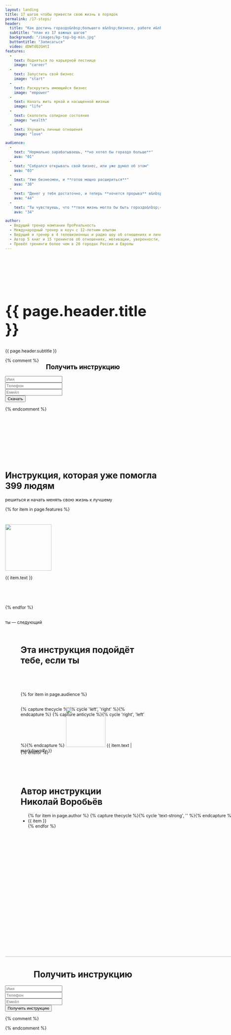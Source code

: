 ```yaml
---
layout: landing
title: 17 шагов чтобы привести свою жизнь в порядок
permalink: /17-steps/
header: 
  title: "Как достичь гораздо&nbsp;большего в&nbsp;бизнесе, работе и&nbsp;жизни"
  subtitle: "план из 17 важных шагов"
  background: "/images/kp-top-bg-min.jpg"
  buttontitle: "Записаться"
  video: dDWTdQ2GHtI
features: 
  -
    text: Подняться по карьерной лестнице
    image: "career"
  -
    text: Запустить свой бизнес
    image: "start"
  -
    text: Раскрутить имеющийся бизнес
    image: "empower"
  -
    text: Начать жить яркой и насыщенной жизнью
    image: "life"
  -
    text: Сколотить солидное состояние
    image: "wealth"
  -
    text: Улучшить личные отношения
    image: "love"

audience:
  -
    text: "Нормально зарабатываешь, **но хотел бы гораздо больше**"
    ava: "01"
  -
    text: "Собрался открывать свой бизнес, или уже думал об этом"
    ava: "03"
  -
    text: "Уже бизнесмен, и **готов мощно расшириться**"
    ava: "38"
  -
    text: "Денег у тебя достаточно, и теперь **хочется прорыва** в&nbsp;других областях жизни тоже"
    ava: "44"
  -
    text: "Ты чувствуешь, что **твоя жизнь могла бы быть гораздо&nbsp;«вкуснее»**"
    ava: "34"

author:
  - Ведущий тренер компании ПроРеальность
  - Международный тренер и коуч с 12-летним опытом
  - Ведущий и тренер в 4 телевизионных и радио шоу об отношениях и личной эффективности
  - Автор 5 книг и 15 тренингов об отношениях, мотивации, уверенности, бизнесе, продажах и личной эффективности
  - Провёл тренинги более чем в 20 городах России и Европы
---
```


<style type="text/css">
  header { display: none; }
</style>

<div class="section bg-primary text-center" style="background-image: url({{ page.header.background }}); background-size: cover; background-position: center; padding: 150px 0;">
  <div class="container">
    <div class="row">
      <div class="col-md-12">
        <h1 style="margin-top: 0; font-size: 48px;">{{ page.header.title }}</h1>
        <p class="lead">
          {{ page.header.subtitle }}
        </p>
      </div>
      {% comment %}
      <div class="col-md-4 col-md-offset-1">
        <div class="well">
          <h2 align="center" style="color: black; margin-top: 0; text-shadow: none;">
            Получить инструкцию
          </h2>
          <form action="http://prorealnost.prorealnost.com/shot/59" method="POST">
            <div class="form-group">
              <input type="text" name="name" class="form-control" placeholder="Имя" required="required"/>
            </div>
            <div class="form-group">
              <input type="text" name="phone" rules="phone" class="form-control" placeholder="Телефон" required="required"/>
            </div>
            <div class="form-group">
              <input type="email" name="email" class="form-control" placeholder="Емейл" required="required"/>
            </div>
            <button type="submit" class="btn btn-primary btn-block">Скачать</button>
          </form>
        </div>
      </div>
      {% endcomment %}
    </div>
  </div>
</div>

<div class="section">
  <div class="container">
    <h1 class="text-center">Инструкция, которая уже помогла 399 людям</h1>
    <p class="lead text-muted text-center">решиться и начать менять свою жизнь к лучшему</p>
    <div class="row">
      {% for item in page.features %}
        <div class="col-md-4 text-center" style="height: 260px; margin-top: 40px">
          <img src="/images/17-steps/{{ item.image }}.png" width="150" height="150"/>
          <br/>
          <p class="lead">{{ item.text }}</p>
        </div>
      {% endfor %}
    </div>
    <br/>
    <p class="lead text-muted text-center">ты — следующий</p>
  </div>
</div>

<div class="section bg-clouds" style="background-image: url({{ page.header.background }}); background-size: cover; background-position: right;">
  <div class="container">
    <div class="row">
      <div class="col-xs-10 col-xs-offset-1 bg-white" style="padding: 50px;">
        <h1 style="margin-top: 0; margin-bottom: 3em;" class="text-center">Эта инструкция подойдёт тебе, если ты</h1>
        {% for item in page.audience %}
          <div style="width: 100%; height: 140px; margin-top: 2.2em;">
            {% capture thecycle %}{% cycle 'left', 'right' %}{% endcapture %}
            {% capture anticycle %}{% cycle 'right', 'left' %}{% endcapture %}
            <img src="/images/17-steps/avatar/{{ item.ava }}.png" class="pull-{{ thecycle }}" width="128" height="128" style="margin-{{ anticycle }}: 2em; margin-top: -2.2em;"/>
            <span class="text-{{ thecycle }}">{{ item.text | markdownify }}</span>
          </div>
        {% endfor %}
      </div>
    </div>
  </div>
</div>

<div class="section">
  <div style="
    min-width: 1000px;
    min-height: 600px;
    background-image: url(http://prorealnost.com/data/media/prorealnost/me.jpg);
    background-repeat: no-repeat;
    background-position: left bottom;
    border-bottom: solid #e0e0e0 3px;
  ">
    <div class="container">
      <div class="row">
        <div class="col-xs-offset-5 col-xs-7 bg-clouds" style="padding: 50px;">
          <h1 style="margin-top: 0;">Автор инструкции<br/>Николай Воробьёв</h1>
          <ul class="fa-ul">
            {% for item in page.author %}
              {% capture thecycle %}{% cycle 'text-strong', '' %}{% endcapture %}
              <li class="{{ thecycle }}">
                <i class="fa-li fa fa-check text-danger"></i>
                {{ item }}
              </li>
            {% endfor %}
          </ul>
        </div>
      </div>
    </div>
  </div>
</div>

<div class="section">
  <div class="container">
    <h1 align="center">
      Получить инструкцию
    </h1>
    <div class="row">
      <div class="col-md-6 col-md-offset-3">
        <div class="well">
          <form action="http://prorealnost.prorealnost.com/shot/78" method="POST">
            <div class="form-group">
              <input type="text" name="name" class="form-control input-lg" placeholder="Имя" required="required"/>
            </div>
            <div class="form-group">
              <input type="text" name="phone" rules="phone" class="form-control input-lg" placeholder="Телефон" required="required"/>
            </div>
            <div class="form-group">
              <input type="email" name="email" class="form-control input-lg" placeholder="Емейл" required="required"/>
            </div>
            <button type="submit" class="btn btn-primary btn-lg btn-block">Получить инструкцию</button>
          </form>
        </div>
      </div>
    </div>
  </div>
</div>

{% comment %}
<div class="section">
  <div class="container">
    <div style="width: 500px; margin: 0 auto;">
      <script>window.gcEmbedId=1953;</script>
      <script src='http://nv.prorealnost.com/public/js/embed.js'></script>
    </div>
  </div>
</div>
{% endcomment %}
